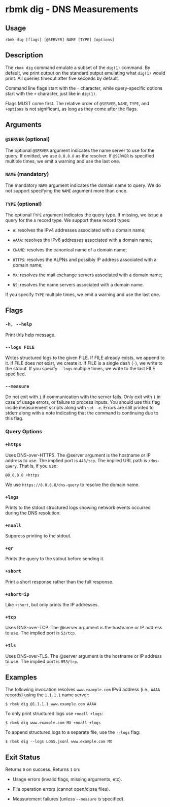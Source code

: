
# rbmk dig - DNS Measurements

## Usage

```
rbmk dig [flags] [@SERVER] NAME [TYPE] [options]
```

## Description

The `rbmk dig` command emulate a subset of the `dig(1)` command. By default, we
print output on the standard output emulating what `dig(1)` would print. All queries
timeout after five seconds by default.

Command line flags start with the `-` character, while query-specific
options start with the `+` character, just like in `dig(1)`.

Flags MUST come first. The relative order of `@SERVER`, `NAME`, `TYPE`, and
`+options` is not significant, as long as they come after the flags.

## Arguments

### `@SERVER` (optional)

The optional `@SERVER` argument indicates the name server to use for the
query. If omitted, we use `8.8.8.8` as the resolver. If `@SERVER` is specified
multiple times, we emit a warning and use the last one.

### `NAME` (mandatory)

The mandatory `NAME` argument indicates the domain name to query. We do
not support specifying the `NAME` argument more than once.

### `TYPE` (optional)

The optional `TYPE` argument indicates the query type. If missing, we issue
a query for the `A` record type. We support these record types:

- `A`: resolves the IPv4 addresses associated with a domain name;

- `AAAA`: resolves the IPv6 addresses associated with a domain name;

- `CNAME`: resolves the canonical name of a domain name;

- `HTTPS`: resolves the ALPNs and possibly IP address associated
with a domain name;

- `MX`: resolves the mail exchange servers associated with a domain name;

- `NS`: resolves the name servers associated with a domain name.

If you specify `TYPE` multiple times, we emit a warning and use the last one.

## Flags


### `-h, --help`

Print this help message.

### `--logs FILE`

Writes structured logs to the given FILE. If FILE already exists, we
append to it. If FILE does not exist, we create it. If FILE is a single
dash (`-`), we write to the stdout. If you specify `--logs` multiple
times, we write to the last FILE specified.

### `--measure`

Do not exit with `1` if communication with the server fails. Only exit
with `1` in case of usage errors, or failure to process inputs. You should
use this flag inside measurement scripts along with `set -e`. Errors are
still printed to stderr along with a note indicating that the command is
continuing due to this flag.

### Query Options

### `+https`

Uses DNS-over-HTTPS. The @server argument is the hostname or IP
address to use. The implied port is `443/tcp`. The implied URL
path is `/dns-query`. That is, if you use:

```
@8.8.8.8 +https
```

We use `https://8.8.8.8/dns-query` to resolve the domain name.

### `+logs`

Prints to the stdout structured logs showing network events
occurred during the DNS resolution.

### `+noall`

Suppress printing to the stdout.

### `+qr`

Prints the query to the stdout before sending it.

### `+short`

Print a short response rather than the full response.

### `+short=ip`

Like `+short`, but only prints the IP addresses.

### `+tcp`

Uses DNS-over-TCP. The @server argument is the hostname or IP
address to use. The implied port is `53/tcp`.

### `+tls`

Uses DNS-over-TLS. The @server argument is the hostname or IP
address to use. The implied port is `853/tcp`.

## Examples

The following invocation resolves `www.example.com` IPv6 address
(i.e., `AAAA` records) using the `1.1.1.1` name server:

```
$ rbmk dig @1.1.1.1 www.example.com AAAA
```

To only print structured logs use `+noall +logs`:

```
$ rbmk dig www.example.com MX +noall +logs
```

To append structured logs to a separate file, use the `--logs` flag:

```
$ rbmk dig --logs LOGS.jsonl www.example.com MX
```

## Exit Status

Returns `0` on success. Returns `1` on:

- Usage errors (invalid flags, missing arguments, etc).

- File operation errors (cannot open/close files).

- Measurement failures (unless `--measure` is specified).

